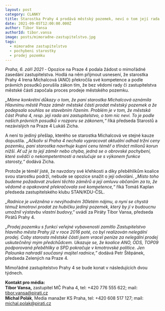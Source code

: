 ```yaml
---
layout: post
category: CLANKY
title: Starostka Prahy 4 prodává městský pozemek, neví o tom její rada ani zastupitelstvo
date: 2021-09-05T12:00:00.000Z
author: Tibor Vansa
authorId: tibor.vansa
image: posts/mimoradne-zastupitelstvo.jpg
tags:
  - mimoradne zastupitelstvo
  - pochybeni starostky
  - prodej pozemku
---
```


*Praha, 6. září 2021* - Opozice na Praze 4 podala žádost o mimořádné zasedání zastupitelstva. Hodlá na něm přijmout usnesení, že starostka Prahy 4 Irena Michalcová (ANO) překročila své kompetence a podle právních posudků porušila zákon tím, že bez vědomí rady či zastupitelstva městské části započala proces prodeje městského pozemku.

*„Máme konkrétní důkazy o tom, že paní starostka Michalcová oznámila Hlavnímu městě Praze záměr městské části prodat městský pozemek a že podepsala souhlas se stavebním řízením. Problém je v tom, že městská část Praha 4, resp. její rada ani zastupitelstvo, o tom nic neví. To je podle našich právních posudků v rozporu se zákonem,“* říká předseda Starostů a nezávislých na Praze 4 Lukáš Zicha.

A není to jediný přešlap, kterého se starostka Michalcová ve stejné kauze dopustila. *„Ačkoliv si Praha 4 nechala vypracovat aktuální odhad tržní ceny pozemku, paní starostka navrhuje kupní cenu téměř o třináct milionů korun nižší. Ať už je to její záměr nebo chyba, jedná se o obrovské pochybení, které svědčí o nekompetentnosti a neslučuje se s výkonem funkce starosty,“* dodává Zicha.

Protože je téměř jisté, že navzdory své křehkosti a díky přeběhlíkům koalice svou starostku podrží, nebude se opozice snažit o její odvolání. *„Místo toho budeme požadovat zrušení těchto záměrů a její omluvu občanům za to, že vědomě a opakovaně překračovala své kompetence,“* říká Tomáš Kaplan předseda zastupitelského klubu STAN/KDU-ČSL.

*„Radnice je uvězněna v nevýhodném 30letém nájmu, a nyní se chystá témuž kmotrovi prodat za hubičku jediný pozemek, který by jí v budoucnu umožnil výstavbu vlastní budovy,"* uvádí za Piráty Tibor Vansa, předseda Pirátů Prahy 4.

*„Prodej pozemku s funkcí veřejné vybavenosti zamítlo Zastupitelstvo hlavního města Prahy již v roce 2016 poté, co byl realizován nelegální prodej. Coby starosta městské části jsem vracel peníze za nelegální prodej uskutečněný mým předchůdcem. Ukazuje se, že koalice ANO, ODS, TOP09 podporovaná přeběhlíky a SPD pokračuje v kmotrovské politice. Jen Palounka nahradil současný majitel radnice,”* dodává Petr Štěpánek, předseda Zelených na Praze 4.

Mimořádné zastupitelstvo Prahy 4 se bude konat v následujících dvou týdnech.

**Kontakt pro média:**<br>
**Tibor Vansa,** zastupitel MČ Praha 4, tel: +420 776 555 622; mail: tibor.vansa@pirati.cz<br>
**Michal Polák**, Media manažer KS Praha, tel: +420 608 517 127; mail: michal.polak@pirati.cz<br>
